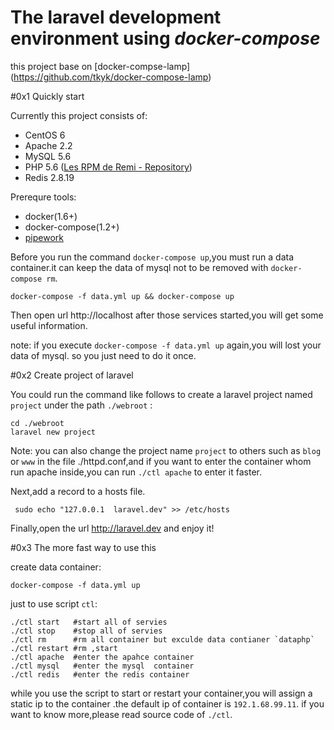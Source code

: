# The laravel development environment using  *docker-compose*

this project base on [docker-compse-lamp] (https://github.com/tkyk/docker-compose-lamp)


#0x1 Quickly start

Currently this project consists of:

- CentOS 6
- Apache 2.2
- MySQL 5.6
- PHP 5.6 ([Les RPM de Remi - Repository](http://rpms.famillecollet.com/))
- Redis 2.8.19

Prerequre tools:

- docker(1.6+)
- docker-compose(1.2+)
- [pipework](https://github.com/jpetazzo/pipework)

Before you run the command  `docker-compose up`,you must run a data container.it can keep the data of mysql not to be removed with `docker-compose rm`.

    docker-compose -f data.yml up && docker-compose up

Then open url http://localhost after those services started,you will get some useful information.

note:
     if you execute `docker-compose -f data.yml up` again,you will lost your data of mysql. so you just need to do it once.
     

#0x2 Create project of laravel

You could run the command like follows to create a laravel project named `project` under the path `./webroot` :

    cd ./webroot
    laravel new project

Note: you can also change the project name `project` to others such as `blog` or `www` in the file ./httpd.conf,and if you want to enter the container whom run apache inside,you can run `./ctl apache` to enter it faster.

Next,add a record to a hosts file.

     sudo echo "127.0.0.1  laravel.dev" >> /etc/hosts


Finally,open the url http://laravel.dev and enjoy it!

#0x3 The more fast way to use this

create data container:

    docker-compose -f data.yml up

just to use script `ctl`:
	
    ./ctl start   #start all of servies
    ./ctl stop    #stop all of servies
    ./ctl rm      #rm all container but exculde data contianer `dataphp`
    ./ctl restart #rm ,start
    ./ctl apache  #enter the apahce container
    ./ctl mysql   #enter the mysql  container
    ./ctl redis   #enter the redis container

while you use the script to start or restart your container,you will assign a static ip to the container .the default ip of container is `192.1.68.99.11`. if you want to know more,please read source code of `./ctl`.
